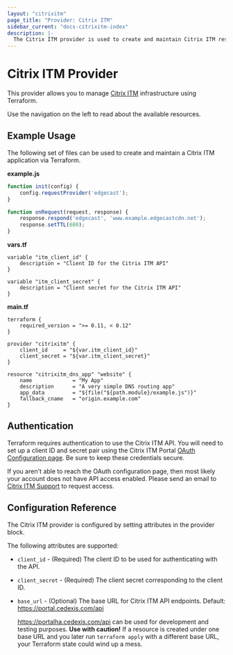 ```yaml
---
layout: "citrixitm"
page_title: "Provider: Citrix ITM"
sidebar_current: "docs-citrixitm-index"
description: |-
  The Citrix ITM provider is used to create and maintain Citrix ITM resources. The provider needs to be configured with the proper credentials before it can be used.
---
```


# Citrix ITM Provider

This provider allows you to manage [Citrix ITM](https://www.cedexis.com/) infrastructure using Terraform.

Use the navigation on the left to read about the available resources.

## Example Usage

The following set of files can be used to create and maintain a Citrix ITM application via Terraform.

**example.js**

```javascript
function init(config) {
    config.requestProvider('edgecast');
}

function onRequest(request, response) {
    response.respond('edgecast', 'www.example.edgecastcdn.net');
    response.setTTL(600);
}
```

**vars.tf**

```hcl
variable "itm_client_id" {
    description = "Client ID for the Citrix ITM API"
}

variable "itm_client_secret" {
    description = "Client secret for the Citrix ITM API"
}
```

**main.tf**

```hcl
terraform {
    required_version = ">= 0.11, < 0.12"
}

provider "citrixitm" {
    client_id     = "${var.itm_client_id}"
    client_secret = "${var.itm_client_secret}"
}

resource "citrixitm_dns_app" "website" {
    name             = "My App"
    description      = "A very simple DNS routing app"
    app_data         = "${file("${path.module}/example.js")}"
    fallback_cname   = "origin.example.com"
}
```

## Authentication

Terraform requires authentication to use the Citrix ITM API. You will need to set up a client ID and secret pair using the Citrix ITM Portal [OAuth Configuration page](https://portal.cedexis.com/ui/api/oauth). Be sure to keep these credentials secure.

If you aren't able to reach the OAuth configuration page, then most likely your account does not have API access enabled. Please send an email to [Citrix ITM Support](mailto:support@cedexis.com) to request access.

## Configuration Reference

The Citrix ITM provider is configured by setting attributes in the provider block.

The following attributes are supported:

*   `client_id` - (Required) The client ID to be used for authenticating with the API.

*   `client_secret` - (Required) The client secret corresponding to the client ID.

*   `base_url` - (Optional) The base URL for Citrix ITM API endpoints. Default: https://portal.cedexis.com/api

    https://portalha.cedexis.com/api can be used for development and testing purposes. **Use with caution!** If a resource is created under one base URL and you later run `terraform apply` with a different base URL, your Terraform state could wind up a mess.
